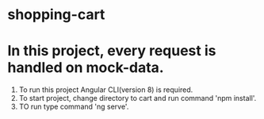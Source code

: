 # shopping-cart

# In this project, every request is handled on mock-data. 

1. To run this project Angular CLI(version 8) is required.
2. To start project, change directory to cart and run command 'npm install'.
3. TO run type command 'ng serve'.
